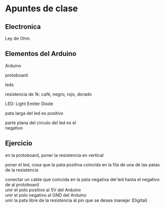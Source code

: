 # Apuntes de clase
## Electronica

Ley de Ohm

## Elementos del Arduino
Arduino 

protoboard 

leds  

resistencia de 1k: café, negro, rojo, dorado  

LED: Light Emiter Diode  

 pata larga del led es positivo  

 parte plana del circulo del led es el  
 negativo

## Ejercicio
en la protoboard, poner la resistencia en vertical  

poner el led, cosa que la pata positiva coincida en la fila de una de las patas de la resistencia  

conectar un cable que coincida en la pata negativa del led hasta el negativo de al protoboard  
unir el polo positivo al 5V del Arduino  
unir el polo negativo al GND del Arduino  
unir la pata libre de la resistencia al pin que se desea manejar (Digital)  



